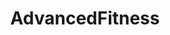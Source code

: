 ---
title: AdvancedFitness
crosslinks:
- Fitness
- Microbiome
- youtubefactsbot
- powerlifting
- DuplicatesBot
- keto
- bodyweightfitness
- youtubot
- weightroom
- science
- HIIT
- Serendipity
- steroids
- JobFair
- TrueReddit
- spam
- ResearchReview
- botwatch
- veganfitness
- hiit
---